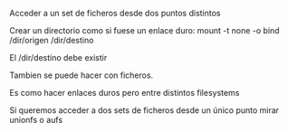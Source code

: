 Acceder a un set de ficheros desde dos puntos distintos

Crear un directorio como si fuese un enlace duro:
mount -t none -o bind /dir/origen /dir/destino

El /dir/destino debe existir

Tambien se puede hacer con ficheros.

Es como hacer enlaces duros pero entre distintos filesystems


Si queremos acceder a dos sets de ficheros desde un único punto mirar unionfs o aufs
